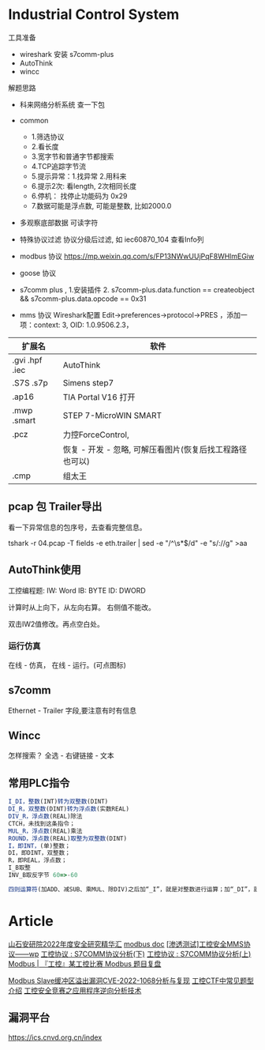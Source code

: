 # Industrial Control System
工具准备
* wireshark 安装 s7comm-plus
* AutoThink
* wincc

解题思路
* 科来网络分析系统 查一下包
* common
  * 1.筛选协议 
  * 2.看长度 
  * 3.宽字节和普通字节都搜索
  * 4.TCP追踪字节流
  * 5.提示异常：1.找异常 2.用科来
  * 6.提示2次: 看length, 2次相同长度
  * 6.停机： 找停止功能码为 0x29
  * 7.数据可能是浮点数, 可能是整数, 比如2000.0

* 多观察底部数据 可读字符
* 特殊协议过滤  协议分级后过滤, 如 iec60870_104  查看Info列
* modbus 协议 https://mp.weixin.qq.com/s/FP13NWwUUjPqF8WHlmEGiw
* goose 协议
* s7comm plus , 1.安装插件 2. s7comm-plus.data.function == createobject && s7comm-plus.data.opcode == 0x31
* mms 协议 Wireshark配置 Edit->preferences->protocol->PRES ，添加一项：context: 3,  OID: 1.0.9506.2.3，

| 扩展名         | 软件                                                     |
| -------------- | -------------------------------------------------------- |
| .gvi .hpf .iec | AutoThink                                                |
| .S7S .s7p      | Simens step7                                             |
| .ap16          | TIA Portal V16 打开                                      |
| .mwp .smart    | STEP 7-MicroWIN SMART                                    |
| .pcz           | 力控ForceControl,                                        |
|                | 恢复 - 开发 - 忽略, 可解压看图片(恢复后找工程路径也可以) |
| .cmp           | 组太王                                                   |

## pcap 包 Trailer导出

看一下异常信息的包序号，去查看完整信息。

tshark -r 04.pcap -T fields -e eth.trailer | sed -e "/^\s*$/d" -e "s/://g" >aa

## AutoThink使用
工控编程题:
IW: Word
IB: BYTE
ID: DWORD

计算时从上向下，从左向右算。 右侧值不能改。

双击IW2值修改。再点空白处。

### 运行仿真
在线 - 仿真， 在线 - 运行。(可点图标)
## s7comm
Ethernet - Trailer 字段,要注意有时有信息
## Wincc
怎样搜索？ 全选 - 右键链接 - 文本

## 常用PLC指令
```ts
I_DI，整数(INT)转为双整数(DINT)
DI_R，双整数(DINT)转为浮点数(实数REAL)
DIV_R，浮点数(REAL)除法
CTCH，未找到这条指令；
MUL_R，浮点数(REAL)乘法
ROUND，浮点数(REAL)取整为双整数(DINT)
I，即INT，(单)整数；
DI，即DINT，双整数；
R，即REAL，浮点数；
I_B取整
INV_B取反字节 60=>-60

四则运算符(加ADD、减SUB、乘MUL、除DIV)之后加“_I”，就是对整数进行运算；加“_DI”，就是对双整数进行算；加“_R”，就是对浮点数进行运算。
```


# Article
[山石安研院2022年度安全研究精华汇](https://mp.weixin.qq.com/s/ubqxSpW3XxM4bcSj9_EHXA)
[modbus doc](https://openplcproject.com/docs/2-5-modbus-addressing/)
[[渗透测试]工控安全MMS协议——wp](https://mp.weixin.qq.com/s/XJTdhfWI-gN8518G-Nktzw)
[工控协议 : S7COMM协议分析(下)](https://mp.weixin.qq.com/s/O9PGN4XXijgSa8u4YSpSsQ)
[工控协议 : S7COMM协议分析(上)](https://mp.weixin.qq.com/s/mXKBGiq8mjfOivcRrI4-CQ)
[Modbus | 『工控』某工控比赛 Modbus 题目复盘](https://mp.weixin.qq.com/s/sOHJDV7wDb9FQbSxjQkTBw)

[Modbus Slave缓冲区溢出漏洞CVE-2022-1068分析与复现](https://mp.weixin.qq.com/s/5InTTej26aDFzQgB8l6MHw)
[工控CTF中常见题型介绍](https://mp.weixin.qq.com/s/LW0jQAoD5VLygHyooyUXlw)
[工控安全竞赛之应用程序逆向分析技术](https://mp.weixin.qq.com/s/6sb6q0959Nb-Z1eTi5Uprg)

## 漏洞平台
https://ics.cnvd.org.cn/index
